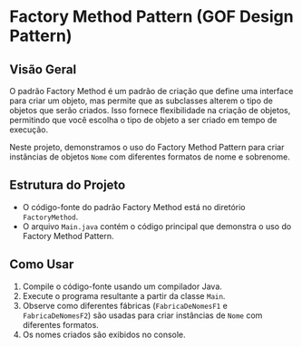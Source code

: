 # Factory Method Pattern (GOF Design Pattern)

## Visão Geral

O padrão Factory Method é um padrão de criação que define uma interface para criar um objeto, mas permite que as subclasses alterem o tipo de objetos que serão criados. Isso fornece flexibilidade na criação de objetos, permitindo que você escolha o tipo de objeto a ser criado em tempo de execução.

Neste projeto, demonstramos o uso do Factory Method Pattern para criar instâncias de objetos `Nome` com diferentes formatos de nome e sobrenome.

## Estrutura do Projeto

- O código-fonte do padrão Factory Method está no diretório `FactoryMethod`.
- O arquivo `Main.java` contém o código principal que demonstra o uso do Factory Method Pattern.

## Como Usar

1. Compile o código-fonte usando um compilador Java.
2. Execute o programa resultante a partir da classe `Main`.
3. Observe como diferentes fábricas (`FabricaDeNomesF1` e `FabricaDeNomesF2`) são usadas para criar instâncias de `Nome` com diferentes formatos.
4. Os nomes criados são exibidos no console.
